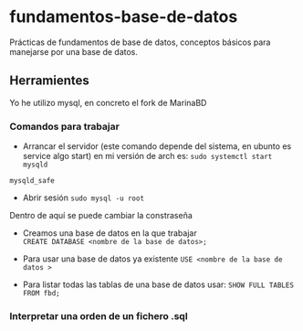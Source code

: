 # fundamentos-base-de-datos
Prácticas de fundamentos de base de datos, conceptos básicos para manejarse por una base de datos. 


## Herramientes  

Yo he utilizo mysql, en concreto el fork de MarinaBD  

### Comandos para trabajar   

- Arrancar el servidor (este comando depende del sistema, en ubunto es service algo start) en mi versión de arch es:
`sudo systemctl start mysqld`

`mysqld_safe`
- Abrir sesión `sudo mysql -u root ` 

Dentro de aquí se puede cambiar la constraseña 


-  Creamos una base de datos en la que trabajar  
`CREATE DATABASE <nombre de la base de datos>;`

- Para usar una base de datos ya existente 
`USE <nombre de la base de datos > `

- Para listar todas las tablas de una base de datos usar: `SHOW FULL TABLES FROM fbd;`

### Interpretar una orden de un fichero .sql 



